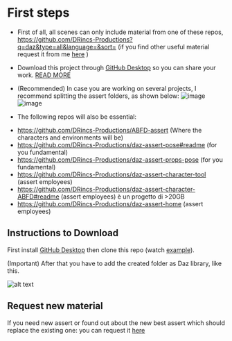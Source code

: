# First steps 

* First of all, all scenes can only include material from one of these repos, https://github.com/DRincs-Productions?q=daz&type=all&language=&sort= (if you find other useful material request it from me [here](Request-new-material) )

* Download this project through [GitHub Desktop](https://desktop.github.com/) so you can share your work. [READ MORE](Instructions-to-Download)

* (Recommended) In case you are working on several projects, I recommend splitting the assert folders, as shown below:
 ![image](https://user-images.githubusercontent.com/67595890/187970556-73c7c9a1-7def-4efe-ab4e-24f6a12e0f1e.png)
 ![image](https://user-images.githubusercontent.com/67595890/187970581-617e4ec2-16f1-4527-9665-c03f395c2b9b.png)

* The following repos will also be essential:
 - https://github.com/DRincs-Productions/ABFD-assert (Where the characters and environments will be)
 - https://github.com/DRincs-Productions/daz-assert-pose#readme (for you fundamental)
 - https://github.com/DRincs-Productions/daz-assert-props-pose (for you fundamental)
 - https://github.com/DRincs-Productions/daz-assert-character-tool (assert employees)
 - https://github.com/DRincs-Productions/daz-assert-character-ABFD#readme  (assert employees) è un progetto di >20GB
 - https://github.com/DRincs-Productions/daz-assert-home  (assert employees)

## Instructions to Download

First install [GitHub Desktop](https://desktop.github.com/) then clone this repo (watch [example](https://docs.github.com/en/desktop/contributing-and-collaborating-using-github-desktop/adding-and-cloning-repositories/cloning-a-repository-from-github-to-github-desktop)).


(Important) After that you have to add the created folder as Daz library, like this.

![alt text](https://github.com/DonRP/BBS-3D/blob/master/images/2021-06-052.webp "Daz")



## Request new material
If you need new assert or found out about the new best assert which should replace the existing one: you can request it [here](https://github.com/DonRP/ABFD-assert-posing/issues/new/choose)

